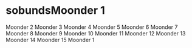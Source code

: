 # sobundsMoonder 1
Moonder 2
Moonder 3
Moonder 4
Moonder 5
Moonder 6
Moonder 7
Moonder 8
Moonder 9
Moonder 10
Moonder 11
Moonder 12
Moonder 13
Moonder 14
Moonder 15
Moonder 1
